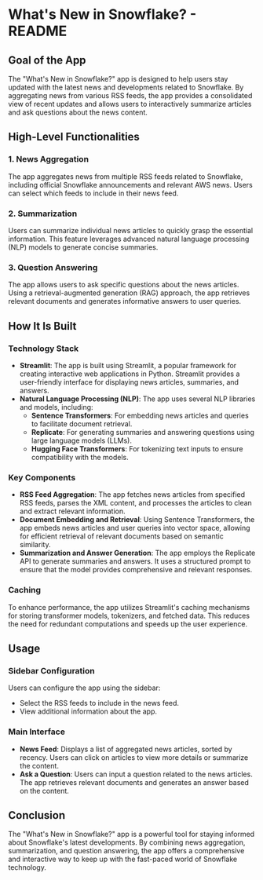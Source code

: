 # What's New in Snowflake? - README

## Goal of the App

The "What's New in Snowflake?" app is designed to help users stay updated with the latest news and developments related to Snowflake. By aggregating news from various RSS feeds, the app provides a consolidated view of recent updates and allows users to interactively summarize articles and ask questions about the news content.

## High-Level Functionalities

### 1. News Aggregation
The app aggregates news from multiple RSS feeds related to Snowflake, including official Snowflake announcements and relevant AWS news. Users can select which feeds to include in their news feed.

### 2. Summarization
Users can summarize individual news articles to quickly grasp the essential information. This feature leverages advanced natural language processing (NLP) models to generate concise summaries.

### 3. Question Answering
The app allows users to ask specific questions about the news articles. Using a retrieval-augmented generation (RAG) approach, the app retrieves relevant documents and generates informative answers to user queries.

## How It Is Built

### Technology Stack

- **Streamlit**: The app is built using Streamlit, a popular framework for creating interactive web applications in Python. Streamlit provides a user-friendly interface for displaying news articles, summaries, and answers.
- **Natural Language Processing (NLP)**: The app uses several NLP libraries and models, including:
  - **Sentence Transformers**: For embedding news articles and queries to facilitate document retrieval.
  - **Replicate**: For generating summaries and answering questions using large language models (LLMs).
  - **Hugging Face Transformers**: For tokenizing text inputs to ensure compatibility with the models.

### Key Components

- **RSS Feed Aggregation**: The app fetches news articles from specified RSS feeds, parses the XML content, and processes the articles to clean and extract relevant information.
- **Document Embedding and Retrieval**: Using Sentence Transformers, the app embeds news articles and user queries into vector space, allowing for efficient retrieval of relevant documents based on semantic similarity.
- **Summarization and Answer Generation**: The app employs the Replicate API to generate summaries and answers. It uses a structured prompt to ensure that the model provides comprehensive and relevant responses.

### Caching
To enhance performance, the app utilizes Streamlit's caching mechanisms for storing transformer models, tokenizers, and fetched data. This reduces the need for redundant computations and speeds up the user experience.

## Usage

### Sidebar Configuration
Users can configure the app using the sidebar:
- Select the RSS feeds to include in the news feed.
- View additional information about the app.

### Main Interface
- **News Feed**: Displays a list of aggregated news articles, sorted by recency. Users can click on articles to view more details or summarize the content.
- **Ask a Question**: Users can input a question related to the news articles. The app retrieves relevant documents and generates an answer based on the content.

## Conclusion
The "What's New in Snowflake?" app is a powerful tool for staying informed about Snowflake's latest developments. By combining news aggregation, summarization, and question answering, the app offers a comprehensive and interactive way to keep up with the fast-paced world of Snowflake technology.